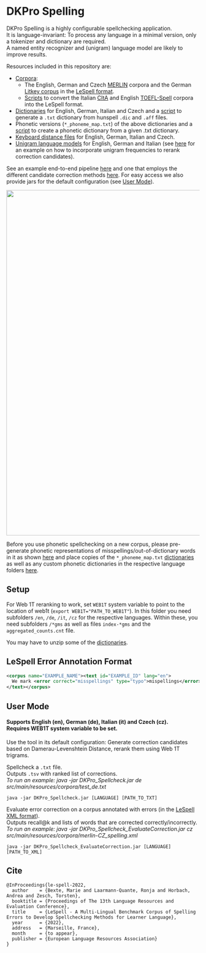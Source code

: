 # DKPro Spelling


DKPro Spelling is a highly configurable spellchecking application.</br>
It is language-invariant: To process any language in a minimal version, only a tokenizer and dictionary are required.</br>
A named entity recognizer and (unigram) language model are likely to improve results.

Resources included in this repository are:
* [Corpora](spelling/src/main/resources/corpora):
  * The English, German and Czech [MERLIN](https://merlin-platform.eu) corpora and the German [Litkey corpus](https://www.linguistics.rub.de/litkeycorpus/index.html) in the [LeSpell format](#lespell-error-annotation-format).
  * [Scripts](https://github.com/ltl-ude/ltl-spelling/blob/master/data_prep) to convert the Italian [CItA](http://www.italianlp.it/resources/cita-corpus-italiano-di-apprendenti-l1/) and English [TOEFL-Spell](https://github.com/EducationalTestingService/TOEFL-Spell) corpora into the LeSpell format.
* [Dictionaries](spelling/src/main/resources/dictionaries) for English, German, Italian and Czech and a [script](spelling/src/main/resources/dictionaries/hunspell/GetHunspellDict.java) to generate a `.txt` dictionary from hunspell `.dic` and `.aff` files.
* Phonetic versions (`*_phoneme_map.txt`) of the above dictionaries and a [script](https://github.com/ltl-ude/ltl-spelling/blob/master/spelling/src/main/java/utils/GraphemeDictionaryToPhonemeMap.java) to create a phonetic dictionary from a given .txt dictionary.
* [Keyboard distance files](https://github.com/ltl-ude/ltl-spelling/tree/master/spelling/src/main/resources/matrixes) for English, German, Italian and Czech.
* [Unigram language models](https://github.com/ltl-ude/ltl-spelling/tree/master/spelling/src/main/resources/language_models) for English, German and Italian (see [here](spelling/src/main/java/experiments/ErrorCorrectionExperiments_unigramReranking.java) for an example on how to incorporate unigram frequencies to rerank correction candidates).

See an example end-to-end pipeline [here](spelling/src/main/java/experiments/DKPro_Spellcheck.java) and one that employs the different candidate correction methods [here](spelling/src/main/java/experiments/ErrorCorrectionExperiments_web1tReranking.java).
For easy access we also provide jars for the default configuration (see [User Mode](#user-mode)).

<img src="https://github.com/ltl-ude/ltl-spelling/blob/master/pipeline_overview.png" width="900">

Before you use phonetic spellchecking on a new corpus, please pre-generate phonetic representations of misspellings/out-of-dictionary words in it as shown [here](https://github.com/ltl-ude/ltl-spelling/blob/master/spelling/src/main/java/experiments/CollectMisspellingPhonemes.java) and place copies of the `*_phoneme_map.txt` [dictionaries](spelling/src/main/resources/dictionaries) as well as any custom phonetic dictionaries in the respective language folders [here](spelling/src/main/resources/corpora/misspelling_phonemes).

## Setup
For Web 1T reranking to work, set `WEB1T` system variable to point to the location of web1t (`export WEB1T="PATH_TO_WEB1T"`).
In this folder you need subfolders `/en`, `/de`, `/it`, `/cz` for the respective languages. Within these, you need subfolders `/*gms` as well as files `index-*gms` and the `aggregated_counts.cnt` file.

You may have to unzip some of the [dictionaries](spelling/src/main/resources/dictionaries).

## LeSpell Error Annotation Format

```xml
<corpus name="EXAMPLE_NAME"><text id="EXAMPLE_ID" lang="en">
  We mark <error correct="misspellings" type="typo">mispellings</error> as shown in this example.
</text></corpus>
```

## User Mode
#### Supports English (en), German (de), Italian (it) and Czech (cz).</br> Requires WEB1T system variable to be set.

Use the tool in its default configuration:
Generate correction candidates based on Damerau-Levenshtein Distance, rerank them using Web 1T trigrams.

Spellcheck a `.txt` file.</br>
Outputs `.tsv` with ranked list of corrections.</br>
*To run an example: java -jar DKPro_Spellcheck.jar de src/main/resources/corpora/test_de.txt*
```
java -jar DKPro_Spellcheck.jar [LANGUAGE] [PATH_TO_TXT]
```

Evaluate error correction on a corpus annotated with errors (in the [LeSpell XML format](#lespell-error-annotation-format)).</br>
Outputs recall@k and lists of words that are corrected correctly/incorrectly.</br>
*To run an example: java -jar DKPro_Spellcheck_EvaluateCorrection.jar cz src/main/resources/corpora/merlin-CZ_spelling.xml*
```
java -jar DKPro_Spellcheck_EvaluateCorrection.jar [LANGUAGE] [PATH_TO_XML]
```

## Cite
```
@InProceedings{le-spell-2022,
  author    = {Bexte, Marie and Laarmann-Quante, Ronja and Horbach, Andrea and Zesch, Torsten},
  booktitle = {Proceedings of The 13th Language Resources and Evaluation Conference},
  title     = {LeSpell - A Multi-Lingual Benchmark Corpus of Spelling Errors to Develop Spellchecking Methods for Learner Language},
  year      = {2022},
  address   = {Marseille, France},
  month     = {to appear},
  publisher = {European Language Resources Association}
}
```
